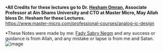 **•All Credits for these lectures go to Dr. [Hesham Omran](https://www.linkedin.com/in/omranh/), Associate Professor at Ain Shams University and CTO at Master Micro, May Allah bless Dr. Hesham for these Lectures.**  
 https://www.master-micro.com/professional-courses/analog-ic-design
 
•These Notes were made by me: [Fady Sabry Negm](https://www.linkedin.com/in/fadysabrynegm/) and any success or guidance is from Allah, and any mistake or lapse is from me and Satan. 
![image](https://github.com/FadySabryNegm/Analog-IC-Notes/assets/40922464/146cf40f-ac9c-4df6-82d0-89d5d402410c)
